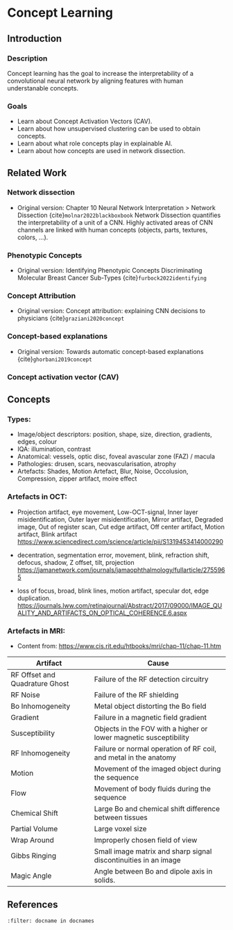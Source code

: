 # Concept Learning

## Introduction

### Description
Concept learning has the goal to increase the interpretability of a convolutional neural network by aligning features with human understanable concepts.

### Goals
* Learn about Concept Activation Vectors (CAV).
* Learn about how unsupervised clustering can be used to obtain concepts.
* Learn about what role concepts play in explainable AI.
* Learn about how concepts are used in network dissection.





## Related Work

### Network dissection 
* Original version: Chapter 10 Neural Network Interpretation > Network Dissection {cite}`molnar2022blackboxbook`
Network Dissection quantifies the interpretability of a unit of a CNN. Highly activated areas of CNN channels are linked with human concepts (objects, parts, textures, colors, …).

### Phenotypic Concepts
* Original version: Identifying Phenotypic Concepts Discriminating Molecular Breast Cancer Sub-Types {cite}`furbock2022identifying`

### Concept Attribution
* Original version: Concept attribution: explaining CNN decisions to physicians {cite}`graziani2020concept`

### Concept-based explanations
* Original version: Towards automatic concept-based explanations {cite}`ghorbani2019concept`

### Concept activation vector (CAV)


## Concepts

### Types:
* Image/object descriptors: position, shape, size, direction, gradients, edges, colour
* IQA: illumination, contrast
* Anatomical: vessels, optic disc, foveal avascular zone (FAZ) / macula
* Pathologies: drusen, scars, neovascularisation, atrophy
* Artefacts: Shades, Motion Artefact, Blur, Noise, Occolusion, Compression, zipper artifact, moire effect


### Artefacts in OCT: 
* Projection artifact, eye movement, Low-OCT-signal, Inner layer misidentification, Outer layer misidentification, Mirror artifact, Degraded image, Out of register scan, Cut edge artifact, Off center artifact, Motion artifact, Blink artifact
https://www.sciencedirect.com/science/article/pii/S1319453414000290

* decentration, segmentation error, movement, blink, refraction shift, defocus, shadow, Z offset, tilt, projection
https://jamanetwork.com/journals/jamaophthalmology/fullarticle/2755965

* loss of focus, broad, blink lines, motion artifact, specular dot, edge duplication.
https://journals.lww.com/retinajournal/Abstract/2017/09000/IMAGE_QUALITY_AND_ARTIFACTS_ON_OPTICAL_COHERENCE.6.aspx


### Artefacts in MRI:
* Content from: https://www.cis.rit.edu/htbooks/mri/chap-11/chap-11.htm

| Artifact                       | Cause                                                             |
|--------------------------------|-------------------------------------------------------------------|
| RF Offset and Quadrature Ghost | Failure of the RF detection circuitry                             |
| RF Noise                       | Failure of the RF shielding                                       |
| Bo Inhomogeneity               | Metal object distorting the Bo field                              |
| Gradient                       | Failure in a magnetic field gradient                              |
| Susceptibility                 | Objects in the FOV with a higher or lower magnetic susceptibility |
| RF Inhomogeneity               | Failure or normal operation of RF coil, and metal in the anatomy  |
| Motion                         | Movement of the imaged object during the sequence                 |
| Flow                           | Movement of body fluids during the sequence                       |
| Chemical Shift                 | Large Bo and chemical shift difference between tissues            |
| Partial Volume                 | Large voxel size                                                  |
| Wrap Around                    | Improperly chosen field of view                                   |
| Gibbs Ringing                  | Small image matrix and sharp signal discontinuities in an image   |
| Magic Angle                    | Angle between Bo and dipole axis in solids.                       |


## References
```{bibliography}
:filter: docname in docnames
```